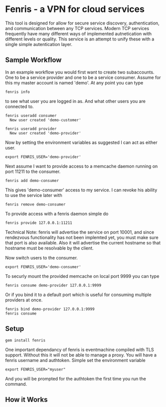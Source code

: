 Fenris - a VPN for cloud services
=================================

This tool is designed for allow for secure service discovery, authentication,
and communication between any TCP services.  Modern TCP services frequently
have many different ways of implemented autnetication with different levels or
quality.  This service is an attempt to unify these with a single simple
autentication layer.

Sample Workflow
---------------

In an example workflow you would first want to create two subaccounts.  One to
be a service provider and one to be a service consumer.  Assume for this my
master account is named 'demo'.  At any point you can type

    fenris info

to see what user you are logged in as.  And what other users you are connected
to.

    fenris useradd consumer
      New user created 'demo-customer'

    fenris useradd provider
      New user created 'demo-provider'

Now by setting the environment variables as suggested I can act as either user.

    export FENRIS_USER='demo-provider'

Next assume I want to provide access to a memcache daemon running on port 11211
to the consumer.

    fenris add demo-consumer

This gives 'demo-consumer' access to my service.  I can revoke his ability to
use the service later with

    fenris remove demo-consumer

To provide access with a fenris daemon simple do

    fenris provide 127.0.0.1:11211

Technical Note: fenris will advertise the service on port 10001, and since
rendezvous functionality has not been implemted yet, you must make sure that
port is also available.  Also it will advertise the current hostname so that
hostname must be resolvable by the client.

Now switch users to the consumer.

    export FENRIS_USER='demo-consumer'

To securly mount the provided memcache on local port 9999 you can type

    fenris consume demo-provider 127.0.0.1:9999

Or if you bind it to a default port which is useful for consuming multiple
providers at once.

    fenris bind demo-provider 127.0.0.1:9999
    fenris consume

Setup
-----

    gem install fenris

One important dependancy of fenris is eventmachine compiled with TLS support.
Without this it will not be able to manage a proxy.  You will have a fenris
username and authtoken.  Simple set the environment variable

    export FENRIS_USER="myuser"

And you will be prompted for the authtoken the first time you run the command.

How it Works
------------

